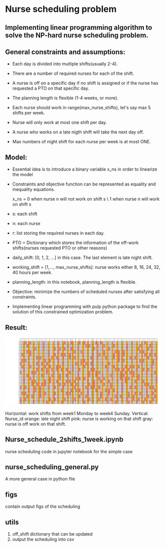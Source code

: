 # Nurse scheduling problem

## Implementing linear programming  algorithm to solve the NP-hard nurse scheduling problem. 


## General constraints and assumptions:

* Each day is divided into multiple shifts(usually 2-4).

* There are a number of required nurses for each of the shift. 

* A nurse is off on a specific day if no shift is assigned or if the nurse has requested a PTO on that specific day. 

* The planning length is flexible (1-4 weeks, or more). 
    
* Each nurse should work in range(max_nurse_shifts), let's say max 5 shifts per week.

* Nurse will only work at most one shift per day.

* A nurse who works on a late nigth shift will take the next day off.

* Max numbers of night shift for each nurse per week is at most ONE.


## Model:

* Essential idea is to introduce a binary variable x_ns in order to linearize the model

* Constraints and objective function can be represented as equality and inequality equations.

   x_ns = 0 when nurse n will not work on shift s \\
          1 when nurse n will work on shift s
      
* s: each shift

* n: each nurse

* r: list storing the required nurses in each day.

* PTO = Dictionary which stores the information of the off-work shifts(nurses requested PTO or other reasons)

* daily_shift: [0, 1, 2, ...] in this case. The last element is late night shift.

* working_shift = [1,..., max_nurse_shifts]: nurse works either 8, 16, 24, 32, 40 hours per week.

* planning_length: in this notebook, planning_length is flexible. 

* Objective: minimize the numbers of scheduled nurses after satisfying all constraints. 


* Implementing linear programming with pulp python package to find the solution of this constrained optimization problem. 


## Result:

![Alt text](/figs/5shifts4weeks/nurse_scheduling.png?raw=true "Optional Title")

Horizontal: work shifts from week1 Monday to week4 Sunday.
Vertical: Nurse_id
orange: late night shift
pink:  nurse is working on that shift
gray: nurse is off work on that shift. 


## Nurse_schedule_2shifts_1week.ipynb
nurse scheduling code in jupyter notebook for the simple case

## nurse_scheduling_general.py
A more general case in python file

## figs
contain output figs of the scheduling

## utils
1. off_shift dictionary that can be updated
2. output the scheduling into csv
